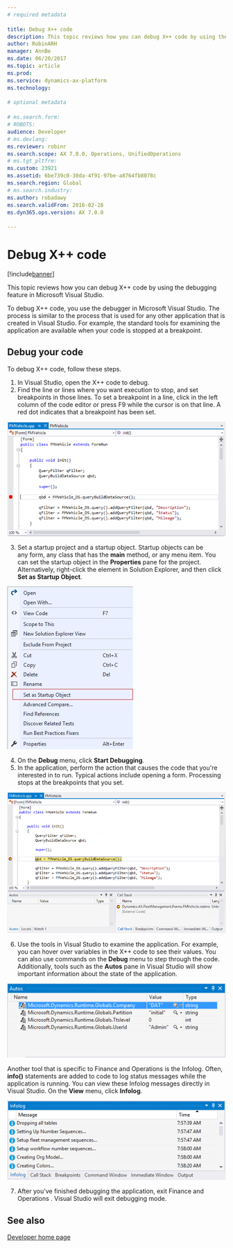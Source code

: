 ```yaml
---
# required metadata

title: Debug X++ code
description: This topic reviews how you can debug X++ code by using the debugging feature in Microsoft Visual Studio. 
author: RobinARH
manager: AnnBe
ms.date: 06/20/2017
ms.topic: article
ms.prod: 
ms.service: dynamics-ax-platform
ms.technology: 

# optional metadata

# ms.search.form: 
# ROBOTS: 
audience: Developer
# ms.devlang: 
ms.reviewer: robinr
ms.search.scope: AX 7.0.0, Operations, UnifiedOperations
# ms.tgt_pltfrm: 
ms.custom: 23921
ms.assetid: 6be739c0-30da-4f91-97be-a8764fb8078c
ms.search.region: Global
# ms.search.industry: 
ms.author: robadawy
ms.search.validFrom: 2016-02-28
ms.dyn365.ops.version: AX 7.0.0

---
```


# Debug X++ code

[!include[banner](../includes/banner.md)]


This topic reviews how you can debug X++ code by using the debugging feature in Microsoft Visual Studio. 

To debug X++ code, you use the debugger in Microsoft Visual Studio. The process is similar to the process that is used for any other application that is created in Visual Studio. For example, the standard tools for examining the application are available when your code is stopped at a breakpoint.

## Debug your code
To debug X++ code, follow these steps.

1.  In Visual Studio, open the X++ code to debug.
2.  Find the line or lines where you want execution to stop, and set breakpoints in those lines. To set a breakpoint in a line, click in the left column of the code editor or press F9 while the cursor is on that line. A red dot indicates that a breakpoint has been set. 

  [![Red dot](./media/32_DevoToolsConcept.png)](./media/32_DevoToolsConcept.png)
  
3.  Set a startup project and a startup object. Startup objects can be any form, any class that has the **main** method, or any menu item. You can set the startup object in the **Properties** pane for the project. Alternatively, right-click the element in Solution Explorer, and then click **Set as Startup Object**.

  ![Set as startup object](./media/setasstartupobject.jpg)
  
4.  On the **Debug** menu, click **Start Debugging**.
5.  In the application, perform the action that causes the code that you're interested in to run. Typical actions include opening a form. Processing stops at the breakpoints that you set. 

  [![Run](./media/33_DevoToolsConcept.png)](./media/33_devotoolsconcept.png)
  
6.  Use the tools in Visual Studio to examine the application. For example, you can hover over variables in the X++ code to see their values. You can also use commands on the **Debug** menu to step through the code. Additionally, tools such as the **Autos** pane in Visual Studio will show important information about the state of the application. 

  [![Hover](./media/34_DevoToolsConcept.png)](./media/34_devotoolsconcept.png)
  
  Another tool that is specific to Finance and Operations is the Infolog. Often, **info()** statements are added to code to log status messages while the application is running. You can view these Infolog messages directly in Visual Studio. On the **View** menu, click **Infolog**. 
  
  [![Infolog](./media/35_DevoToolsConcept.png)](./media/35_devotoolsconcept.png)
  
7.  After you've finished debugging the application, exit Finance and Operations . Visual Studio will exit debugging mode.


See also
--------

[Developer home page](developer-home-page.md)




